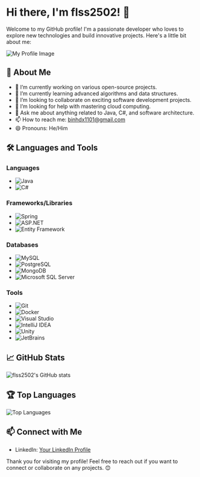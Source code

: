 # Hi there, I'm flss2502! 👋

Welcome to my GitHub profile! I'm a passionate developer who loves to explore new technologies and build innovative projects. Here's a little bit about me:

![My Profile Image](https://drive.google.com/file/d/1ZrfrQyqTv5xknY7wt5Xj33cVEl5GiYB-/view?usp=sharing)

## 🚀 About Me
- 🔭 I’m currently working on various open-source projects.
- 🌱 I’m currently learning advanced algorithms and data structures.
- 👯 I’m looking to collaborate on exciting software development projects.
- 🤔 I’m looking for help with mastering cloud computing.
- 💬 Ask me about anything related to Java, C#, and software architecture.
- 📫 How to reach me: [binhdx1101@gmail.com](mailto:binhdx1101@gmail.com)
- 😄 Pronouns: He/Him

## 🛠️ Languages and Tools
### Languages
- ![Java](https://img.shields.io/badge/Java-007396?style=for-the-badge&logo=java&logoColor=white)
- ![C#](https://img.shields.io/badge/C%23-239120?style=for-the-badge&logo=csharp&logoColor=white)

### Frameworks/Libraries
- ![Spring](https://img.shields.io/badge/Spring-6DB33F?style=for-the-badge&logo=spring&logoColor=white)
- ![ASP.NET](https://img.shields.io/badge/ASP.NET-5C2D91?style=for-the-badge&logo=dotnet&logoColor=white)
- ![Entity Framework](https://img.shields.io/badge/Entity%20Framework-512BD4?style=for-the-badge&logo=dotnet&logoColor=white)

### Databases
- ![MySQL](https://img.shields.io/badge/MySQL-4479A1?style=for-the-badge&logo=mysql&logoColor=white)
- ![PostgreSQL](https://img.shields.io/badge/PostgreSQL-336791?style=for-the-badge&logo=postgresql&logoColor=white)
- ![MongoDB](https://img.shields.io/badge/MongoDB-47A248?style=for-the-badge&logo=mongodb&logoColor=white)
- ![Microsoft SQL Server](https://img.shields.io/badge/SQL%20Server-CC2927?style=for-the-badge&logo=microsoftsqlserver&logoColor=white)

### Tools
- ![Git](https://img.shields.io/badge/Git-F05032?style=for-the-badge&logo=git&logoColor=white)
- ![Docker](https://img.shields.io/badge/Docker-2496ED?style=for-the-badge&logo=docker&logoColor=white)
- ![Visual Studio](https://img.shields.io/badge/Visual%20Studio-5C2D91?style=for-the-badge&logo=visualstudio&logoColor=white)
- ![IntelliJ IDEA](https://img.shields.io/badge/IntelliJ%20IDEA-000000?style=for-the-badge&logo=intellijidea&logoColor=white)
- ![Unity](https://img.shields.io/badge/Unity-000000?style=for-the-badge&logo=unity&logoColor=white)
- ![JetBrains](https://img.shields.io/badge/JetBrains-000000?style=for-the-badge&logo=jetbrains&logoColor=white)

## 📈 GitHub Stats
![flss2502's GitHub stats](https://github-readme-stats.vercel.app/api?username=flss2502&show_icons=true&theme=radical)

## 🏆 Top Languages
![Top Languages](https://github-readme-stats.vercel.app/api/top-langs/?username=flss2502&layout=compact&theme=radical)

## 📫 Connect with Me
- LinkedIn: [Your LinkedIn Profile](https://www.linkedin.com/in/binhdx)

Thank you for visiting my profile! Feel free to reach out if you want to connect or collaborate on any projects. 😊
